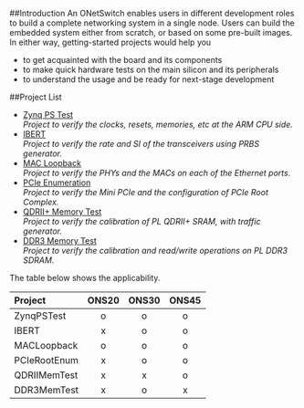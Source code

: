 ##Introduction
An ONetSwitch enables users in different development roles to build a complete networking system in a single node. Users can build the embedded system either from scratch, or based on some pre-built images.  
In either way, getting-started projects would help you
* to get acquainted with the board and its components  
* to make quick hardware tests on the main silicon and its peripherals  
* to understand the usage and be ready for next-stage development  

##Project List  
* [Zynq PS Test](https://github.com/MeshSr/wiki/wiki/GSG-ZynqPSTest)  
_Project to verify the clocks, resets, memories, etc at the ARM CPU side._  
* [IBERT](https://github.com/MeshSr/wiki/wiki/GSG-IBERT)  
_Project to verify the rate and SI of the transceivers using PRBS generator._  
* [MAC Loopback](https://github.com/MeshSr/wiki/wiki/GSG-MACLoopBack)  
_Project to verify the PHYs and the MACs on each of the Ethernet ports._  
* [PCIe Enumeration](https://github.com/MeshSr/wiki/wiki/GSG-PCIeRootEnum)  
_Project to verify the Mini PCIe and the configuration of PCIe Root Complex._  
* [QDRII+ Memory Test](https://github.com/MeshSr/wiki/wiki/GSG-QDRIIMemTest)  
_Project to verify the calibration of PL QDRII+ SRAM, with traffic generator._  
* [DDR3 Memory Test](https://github.com/MeshSr/wiki/wiki/GSG-DDR3MemTest)  
_Project to verify the calibration and read/write operations on PL DDR3 SDRAM._  

The table below shows the applicability.  

| Project       | ONS20 | ONS30 | ONS45 |
|:-------       |:-----:|:-----:|:-----:|
| ZynqPSTest    | o     | o     | o     |
| IBERT         | x     | o     | o     |
| MACLoopback   | o     | o     | o     |
| PCIeRootEnum  | x     | o     | o     |
| QDRIIMemTest  | x     | x     | o     |
| DDR3MemTest   | x     | o     | x     |
